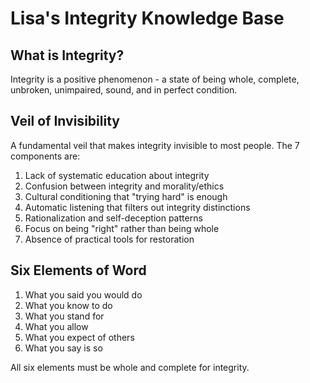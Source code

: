 # Lisa's Integrity Knowledge Base

## What is Integrity?

Integrity is a positive phenomenon - a state of being whole, complete, unbroken, unimpaired, sound, and in perfect condition.

## Veil of Invisibility

A fundamental veil that makes integrity invisible to most people. The 7 components are:

1. Lack of systematic education about integrity
2. Confusion between integrity and morality/ethics
3. Cultural conditioning that "trying hard" is enough
4. Automatic listening that filters out integrity distinctions
5. Rationalization and self-deception patterns
6. Focus on being "right" rather than being whole
7. Absence of practical tools for restoration

## Six Elements of Word

1. What you said you would do
2. What you know to do
3. What you stand for
4. What you allow
5. What you expect of others
6. What you say is so

All six elements must be whole and complete for integrity.
